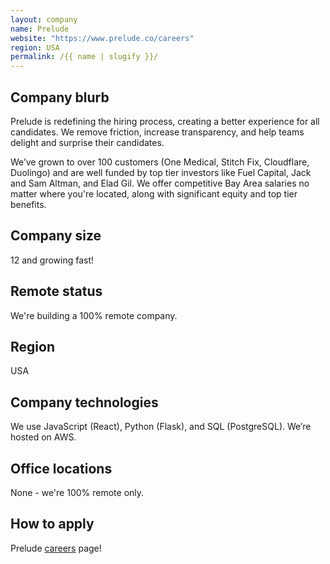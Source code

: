 ```yaml
---
layout: company
name: Prelude
website: "https://www.prelude.co/careers"
region: USA
permalink: /{{ name | slugify }}/
---
```


## Company blurb

Prelude is redefining the hiring process, creating a better experience for all candidates. We remove friction, increase transparency, and help teams delight and surprise their candidates.

We’ve grown to over 100 customers (One Medical, Stitch Fix, Cloudflare, Duolingo) and are well funded by top tier investors like Fuel Capital, Jack and Sam Altman, and Elad Gil. We offer competitive Bay Area salaries no matter where you're located, along with significant equity and top tier benefits.

## Company size

12 and growing fast!

## Remote status

We're building a 100% remote company.

## Region

USA

## Company technologies

We use JavaScript (React), Python (Flask), and SQL (PostgreSQL). We’re hosted on AWS.

## Office locations

None - we're 100% remote only.

## How to apply

Prelude [careers](https://www.prelude.co/careers) page!